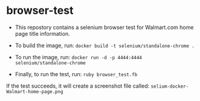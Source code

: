 # browser-test

* This repostory contains a selenium browser test for Walmart.com home page title information.

* To build the image, run: `docker build -t selenium/standalone-chrome .`
* To run the image, run: `docker run -d -p 4444:4444 selenium/standalone-chrome`
* Finally, to run the test, run: `ruby browser_test.fb`

If the test succeeds, it will create a screenshot file called: `selium-docker-Walmart-home-page.png`
